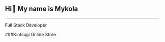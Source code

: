 ## Hi👋 My name is Mykola
---------------------------
Full Stack Developer

###Kintsugi Online Store

<div>
  <a
  <img src="https://res.cloudinary.com/dzjmswzgp/image/upload/v1735221106/Group_68_x0ckbu.png"/>
</div>
